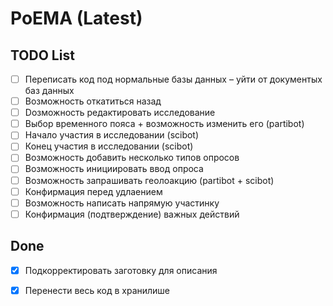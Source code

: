 # PoEMA (Latest)

## TODO List
- [ ] Переписать код под нормальные базы данных – уйти от документых баз данных
- [ ] Возможность откатиться назад
- [ ] Dозможность редактировать исследование
- [ ] Выбор временного пояса + возможность изменить его (partibot)
- [ ] Начало участия в исследовании (scibot)
- [ ] Конец участия в исследовании (scibot)
- [ ] Возможность добавить несколько типов опросов 
- [ ] Возможность инициировать ввод опроса
- [ ] Возможность запрашивать геолоакцию (partibot + scibot)
- [ ] Конфирмация перед удлаением
- [ ] Возможность написать напрямую участинку
- [ ] Конфирмация (подтверждение) важных действий

## Done
- [X] Подкорректировать заготовку для описания
- [X] Перенести весь код в хранилише

